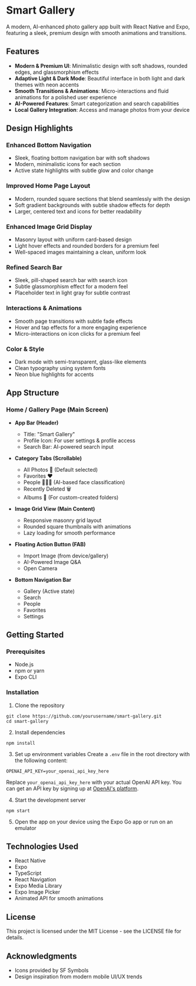 # Smart Gallery

A modern, AI-enhanced photo gallery app built with React Native and Expo, featuring a sleek, premium design with smooth animations and transitions.

## Features

- **Modern & Premium UI**: Minimalistic design with soft shadows, rounded edges, and glassmorphism effects
- **Adaptive Light & Dark Mode**: Beautiful interface in both light and dark themes with neon accents
- **Smooth Transitions & Animations**: Micro-interactions and fluid animations for a polished user experience
- **AI-Powered Features**: Smart categorization and search capabilities
- **Local Gallery Integration**: Access and manage photos from your device

## Design Highlights

### Enhanced Bottom Navigation
- Sleek, floating bottom navigation bar with soft shadows
- Modern, minimalistic icons for each section
- Active state highlights with subtle glow and color change

### Improved Home Page Layout
- Modern, rounded square sections that blend seamlessly with the design
- Soft gradient backgrounds with subtle shadow effects for depth
- Larger, centered text and icons for better readability

### Enhanced Image Grid Display
- Masonry layout with uniform card-based design
- Light hover effects and rounded borders for a premium feel
- Well-spaced images maintaining a clean, uniform look

### Refined Search Bar
- Sleek, pill-shaped search bar with search icon
- Subtle glassmorphism effect for a modern feel
- Placeholder text in light gray for subtle contrast

### Interactions & Animations
- Smooth page transitions with subtle fade effects
- Hover and tap effects for a more engaging experience
- Micro-interactions on icon clicks for a premium feel

### Color & Style
- Dark mode with semi-transparent, glass-like elements
- Clean typography using system fonts
- Neon blue highlights for accents

## App Structure

### Home / Gallery Page (Main Screen)

- **App Bar (Header)**
  - Title: "Smart Gallery"
  - Profile Icon: For user settings & profile access
  - Search Bar: AI-powered search input

- **Category Tabs (Scrollable)**
  - All Photos 📸 (Default selected)
  - Favorites ❤️
  - People 🧑‍🤝‍🧑 (AI-based face classification)
  - Recently Deleted 🗑️
  - Albums 📂 (For custom-created folders)

- **Image Grid View (Main Content)**
  - Responsive masonry grid layout
  - Rounded square thumbnails with animations
  - Lazy loading for smooth performance

- **Floating Action Button (FAB)**
  - Import Image (from device/gallery)
  - AI-Powered Image Q&A
  - Open Camera

- **Bottom Navigation Bar**
  - Gallery (Active state)
  - Search
  - People
  - Favorites
  - Settings

## Getting Started

### Prerequisites

- Node.js
- npm or yarn
- Expo CLI

### Installation

1. Clone the repository
```
git clone https://github.com/yourusername/smart-gallery.git
cd smart-gallery
```

2. Install dependencies
```
npm install
```

3. Set up environment variables
Create a `.env` file in the root directory with the following content:
```
OPENAI_API_KEY=your_openai_api_key_here
```
Replace `your_openai_api_key_here` with your actual OpenAI API key. You can get an API key by signing up at [OpenAI's platform](https://platform.openai.com/).

4. Start the development server
```
npm start
```

5. Open the app on your device using the Expo Go app or run on an emulator

## Technologies Used

- React Native
- Expo
- TypeScript
- React Navigation
- Expo Media Library
- Expo Image Picker
- Animated API for smooth animations

## License

This project is licensed under the MIT License - see the LICENSE file for details.

## Acknowledgments

- Icons provided by SF Symbols
- Design inspiration from modern mobile UI/UX trends
